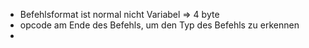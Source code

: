 - Befehlsformat ist normal nicht Variabel => 4 byte
- opcode am Ende des Befehls, um den Typ des Befehls zu erkennen
- 